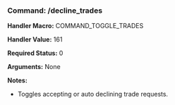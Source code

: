 ### Command: /decline_trades

**Handler Macro:** COMMAND_TOGGLE_TRADES

**Handler Value:** 161

**Required Status:** 0

**Arguments:**
None

**Notes:**
- Toggles accepting or auto declining trade requests.